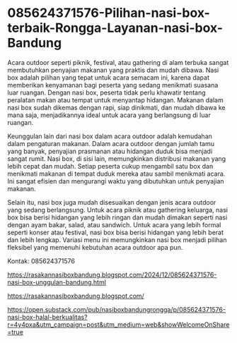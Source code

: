 # 085624371576-Pilihan-nasi-box-terbaik-Rongga-Layanan-nasi-box-Bandung
Acara outdoor seperti piknik, festival, atau gathering di alam terbuka sangat membutuhkan penyajian makanan yang praktis dan mudah dibawa. Nasi box adalah pilihan yang tepat untuk acara semacam ini, karena dapat memberikan kenyamanan bagi peserta yang sedang menikmati suasana luar ruangan. Dengan nasi box, peserta tidak perlu khawatir tentang peralatan makan atau tempat untuk menyantap hidangan. Makanan dalam nasi box sudah dikemas dengan rapi, siap dinikmati, dan mudah dibawa ke mana saja, menjadikannya ideal untuk acara yang berlangsung di luar ruangan.

Keunggulan lain dari nasi box dalam acara outdoor adalah kemudahan dalam pengaturan makanan. Dalam acara outdoor dengan jumlah tamu yang banyak, penyajian prasmanan atau hidangan duduk bisa menjadi sangat rumit. Nasi box, di sisi lain, memungkinkan distribusi makanan yang lebih cepat dan mudah. Setiap peserta cukup mengambil satu box dan menikmati makanan di tempat duduk mereka atau sambil menikmati acara. Ini sangat efisien dan mengurangi waktu yang dibutuhkan untuk penyajian makanan.

Selain itu, nasi box juga mudah disesuaikan dengan jenis acara outdoor yang sedang berlangsung. Untuk acara piknik atau gathering keluarga, nasi box bisa berisi hidangan yang lebih ringan dan mudah dimakan seperti nasi dengan ayam bakar, salad, atau sandwich. Untuk acara yang lebih formal seperti konser atau festival, nasi box bisa berisi hidangan yang lebih berat dan lebih lengkap. Variasi menu ini memungkinkan nasi box menjadi pilihan fleksibel yang memenuhi kebutuhan acara outdoor apa pun.

Kontak:
085624371576

https://rasakannasiboxbandung.blogspot.com/2024/12/085624371576-nasi-box-unggulan-bandung.html

https://rasakannasiboxbandung.blogspot.com/

https://open.substack.com/pub/nasiboxbandungrongga/p/085624371576-nasi-box-halal-berkualitas?r=4y4pxa&utm_campaign=post&utm_medium=web&showWelcomeOnShare=true

